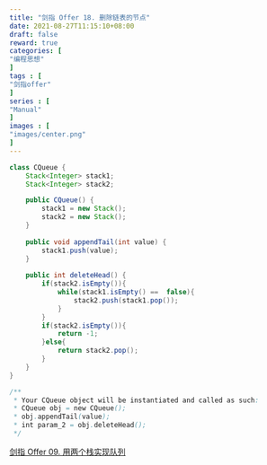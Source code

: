 ```yaml
---
title: "剑指 Offer 18. 删除链表的节点"
date: 2021-08-27T11:15:10+08:00
draft: false
reward: true
categories: [
"编程思想"
]
tags : [
"剑指offer"
]
series : [
"Manual"
]
images : [
"images/center.png"
]
---
```


[comment]: <> (# 剑指 Offer 18. 删除链表的节点)



```java
class CQueue {
    Stack<Integer> stack1;
    Stack<Integer> stack2;

    public CQueue() {
        stack1 = new Stack();
        stack2 = new Stack();
    }
    
    public void appendTail(int value) {
        stack1.push(value);
    }
    
    public int deleteHead() {
        if(stack2.isEmpty()){
            while(stack1.isEmpty() ==  false){
                stack2.push(stack1.pop());
            }
        }
        if(stack2.isEmpty()){
            return -1;
        }else{
            return stack2.pop();
        }
    }
}

/**
 * Your CQueue object will be instantiated and called as such:
 * CQueue obj = new CQueue();
 * obj.appendTail(value);
 * int param_2 = obj.deleteHead();
 */
```

[剑指 Offer 09. 用两个栈实现队列](https://leetcode-cn.com/problems/yong-liang-ge-zhan-shi-xian-dui-lie-lcof/)
